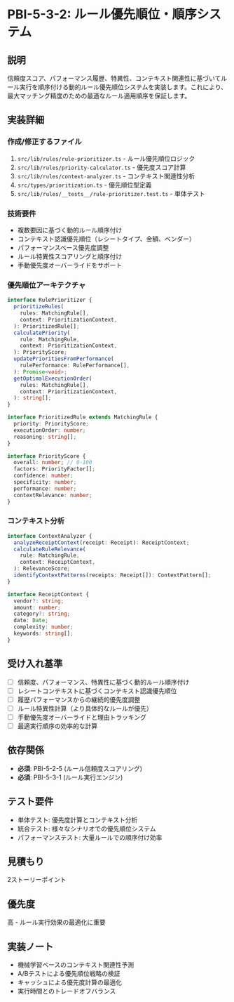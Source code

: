 # PBI-5-3-2: ルール優先順位・順序システム

## 説明

信頼度スコア、パフォーマンス履歴、特異性、コンテキスト関連性に基づいてルール実行を順序付ける動的ルール優先順位システムを実装します。これにより、最大マッチング精度のための最適なルール適用順序を保証します。

## 実装詳細

### 作成/修正するファイル

1. `src/lib/rules/rule-prioritizer.ts` - ルール優先順位ロジック
2. `src/lib/rules/priority-calculator.ts` - 優先度スコア計算
3. `src/lib/rules/context-analyzer.ts` - コンテキスト関連性分析
4. `src/types/prioritization.ts` - 優先順位型定義
5. `src/lib/rules/__tests__/rule-prioritizer.test.ts` - 単体テスト

### 技術要件

- 複数要因に基づく動的ルール順序付け
- コンテキスト認識優先順位（レシートタイプ、金額、ベンダー）
- パフォーマンスベース優先度調整
- ルール特異性スコアリングと順序付け
- 手動優先度オーバーライドをサポート

### 優先順位アーキテクチャ

```typescript
interface RulePrioritizer {
  prioritizeRules(
    rules: MatchingRule[],
    context: PrioritizationContext,
  ): PrioritizedRule[];
  calculatePriority(
    rule: MatchingRule,
    context: PrioritizationContext,
  ): PriorityScore;
  updatePrioritiesFromPerformance(
    rulePerformance: RulePerformance[],
  ): Promise<void>;
  getOptimalExecutionOrder(
    rules: MatchingRule[],
    context: PrioritizationContext,
  ): string[];
}

interface PrioritizedRule extends MatchingRule {
  priority: PriorityScore;
  executionOrder: number;
  reasoning: string[];
}

interface PriorityScore {
  overall: number; // 0-100
  factors: PriorityFactor[];
  confidence: number;
  specificity: number;
  performance: number;
  contextRelevance: number;
}
```

### コンテキスト分析

```typescript
interface ContextAnalyzer {
  analyzeReceiptContext(receipt: Receipt): ReceiptContext;
  calculateRuleRelevance(
    rule: MatchingRule,
    context: ReceiptContext,
  ): RelevanceScore;
  identifyContextPatterns(receipts: Receipt[]): ContextPattern[];
}

interface ReceiptContext {
  vendor?: string;
  amount: number;
  category?: string;
  date: Date;
  complexity: number;
  keywords: string[];
}
```

## 受け入れ基準

- [ ] 信頼度、パフォーマンス、特異性に基づく動的ルール順序付け
- [ ] レシートコンテキストに基づくコンテキスト認識優先順位
- [ ] 履歴パフォーマンスからの継続的優先度調整
- [ ] ルール特異性計算（より具体的なルールが優先）
- [ ] 手動優先度オーバーライドと理由トラッキング
- [ ] 最適実行順序の効率的な計算

## 依存関係

- **必須**: PBI-5-2-5 (ルール信頼度スコアリング)
- **必須**: PBI-5-3-1 (ルール実行エンジン)

## テスト要件

- 単体テスト: 優先度計算とコンテキスト分析
- 統合テスト: 様々なシナリオでの優先順位システム
- パフォーマンステスト: 大量ルールでの順序付け効率

## 見積もり

2ストーリーポイント

## 優先度

高 - ルール実行効果の最適化に重要

## 実装ノート

- 機械学習ベースのコンテキスト関連性予測
- A/Bテストによる優先順位戦略の検証
- キャッシュによる優先度計算の最適化
- 実行時間とのトレードオフバランス
